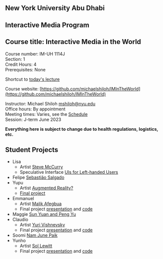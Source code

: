 ## New York University Abu Dhabi    
## Interactive Media Program    
## Course title: Interactive Media in the World
Course number: IM-UH 1114J  
Section: 1    
Credit Hours: 4         
Prerequisites: None       

Shortcut to [today's lecture](lectureNotes.md/#todays-lecture)  

Course website: [https://github.com/michaelshiloh/IMInTheWorld](https://github.com/michaelshiloh/IMInTheWorld)      

Instructor: Michael Shiloh mshiloh@nyu.edu    
Office hours: By appointment  
Meeting times: Varies, see the [Schedule](schedule.md)  
Session: J-term June 2023  

**Everything here is subject to change due to health regulations, logistics, etc.**

## Student Projects

- Lisa
  - Artist [Steve
    McCurry](https://nyu0-my.sharepoint.com/:p:/g/personal/ys5171_nyu_edu/Eb4RLCj0kGVMkTloPeoy7dcBlzJxjTzMg8RWui89A9mSuA?e=qNFWFM)
  - Speculative Interface [UIs for Left-handed
    Users](https://nyu0-my.sharepoint.com/:p:/g/personal/ys5171_nyu_edu/EZzY9Flk9gBHo0LrvsK4CRsBru56aKz0IzSdxR-KDPHP_g?e=mtKKZG)
- Felipe [Sebastião Salgado](https://www.canva.com/design/DAFlQpLHLFU/bxt482U6cICAJsXec_yvMQ/edit?utm_content=DAFlQpLHLFU&utm_campaign=designshare&utm_medium=link2&utm_source=sharebutton)
- Yupu
  - Artist [Augmented Reality?](https://www.canva.com/design/DAFlJ1pLhAI/9qsjCD-NSf5-lsA8zvZoFQ/edit?utm_content=DAFlJ1pLhAI&utm_campaign=designshare&utm_medium=link2&utm_source=sharebutton)
  - [Final
    project](https://www.canva.com/design/DAFlr8sQXEE/Ng5kn2SZ9nPIyEz5HvQkuQ/edit?utm_content=DAFlr8sQXEE&utm_campaign=designshare&utm_medium=link2&utm_source=sharebutton)
- Emmanuel 
    - Artist [Malik Afegbua](studentProjects/IM_Presentation_Emmanuel.pptx)
    - Final project
      [presentation](https://docs.google.com/presentation/d/1W-bhSo9oZdTbG2eJcjuqSim-uwX39FjWhHHACS5GtiE/edit?usp=sharing)
      and [code](studentProjects/rainbow_clock)
- Maggie [Sun Yuan and Peng Yu](studentProjects/MaggieLi_SunYuanandPengYu.pptx)
- Claudio 
  - Artist [Yuri
 Vishnevsky](https://docs.google.com/presentation/d/1irQ6QLfE5Xie-Z8EVAMAWGLh92UXyODt_oHjaCBNll0/edit#slide=id.p)
  - Final
    project [presentation](https://www.canva.com/design/DAFlbshSKls/JCvuIadJUHFxzvs9LS--9A/edit?utm_content=DAFlbshSKls&utm_campaign=designshare&utm_medium=link2&utm_source=sharebutton)
    and [code](studentProjects/TawfirApp/)
- Soomi [Nam June Paik](https://docs.google.com/presentation/d/1DSTFNzgLWF7KJa1HpUS6oafpZIjLZvEU/edit#slide=id.p1)
- Yunho
  - Artist [Sol Lewitt](https://docs.google.com/presentation/d/1ZWNAQNP5nqHjtc_TTo0STbRDum7LC2djrMNyYhH0EqA/edit?usp=sharing)
  - Final
  project [presentation](https://docs.google.com/presentation/d/1cWnAkUNNm9y_IG1ijRyyMl8XaR0jGrCzZ8tGrD_FS3E/edit?usp=sharing)
    and [code](studentProjects/Final_Project_UI_Yunho.pde)
